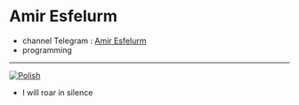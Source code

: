 # Amir Esfelurm

- channel Telegram : <a href="https://t.me/esfelurm">Amir Esfelurm</a>
- programming 
--------------------------
<a href="https://ibb.co/LxCW9D3"><img src="https://i.ibb.co/R3CmQGq/Polish.jpg" alt="Polish" border="0"></a>
- I will roar in silence 
